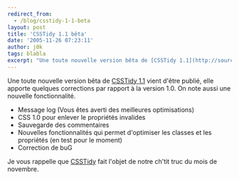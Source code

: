 ```yaml
---
redirect_from:
  - /blog/csstidy-1-1-beta
layout: post
title: 'CSSTidy 1.1 bêta'
date: '2005-11-26 07:23:11'
author: j0k
tags: blabla
excerpt: "Une toute nouvelle version bêta de [CSSTidy 1.1](http://sourceforge.net/project/showfiles.php?group_id=148404) vient d'être publié, elle apporte quelques corrections par rapport à la version 1.0. On note aussi une nouvelle fonctionnalité."
---
```


Une toute nouvelle version bêta de [CSSTidy 1.1](http://sourceforge.net/project/showfiles.php?group_id=148404) vient d'être publié, elle apporte quelques corrections par rapport à la version 1.0. On note aussi une nouvelle fonctionnalité.
* Message log (Vous êtes averti des meilleures optimisations)
* CSS 1.0 pour enlever le propriétés invalides
* Sauvegarde des commentaires
* Nouvelles fonctionnalités qui permet d'optimiser les classes et les propriétés (en test pour le moment)
* Correction de buG

Je vous rappelle que [CSSTidy](http://www.j0k3r.net/chtit-truc-csstidy-pour-nettoyer-vos-feuilles-de-styles-33.html) fait l'objet de notre ch'tit truc du mois de novembre.
